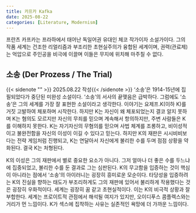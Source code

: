 ```yaml
---
title: 카프카 Kafka
date: 2025-08-22
categories: [Literature, Modernism]
---
```


프란츠 카프카는 프라하에서 태어난 독일어권 유대인 체코 작가이자 소설가이다. 그의 작품 세계는 건조한 리얼리즘과 부조리한 초현실주의가 융합된 세계이며, 권력(관료제)는 억압으로 주인공을 비극에 이끌며 이들은 무지에 위치해 마주칠 수 없다.

## 소송 (Der Prozess / The Trial)

{{< sidenote "" >}} 2025.08.22 작성{{< /sidenote >}}
‘소송’은 1914-15년에 집필되었다가 중단된 미완성 소설이다. ‘소송’의 서사의 끝맺음은 급박하다. 그럼에도 ‘소송’은 그의 세계를 가장 잘 표현한 소설이라고 생각한다. 이야기는 요제프.K(이하 K)를 거짓 고발하여 체포하며 시작한다. 하지만 K는 자신이 왜 체포되었는지 결코 알지 못하며 K는 혐의도 모르지만 자신의 무죄를 믿으며 계속해서 항의하지만, 주변 사람들은 K를 이해하지 못한다. K는 자기자신의 무혐의를 믿으며 사법 체계를 조롱하고, 비이성적이고 불완전함을 자신의 이성이 이길 수 있다고 믿는다. 하지만 K의 재판은 시시비비보다는 전략 게임처럼 진행되고, K는 연달아서 자신에게 불리한 수를 두며 점점 상황을 약화된다. 결국 K는 처형된다.

K의 이성은 그의 재판에서 별로 중요한 요소가 아니다. 그저 얼마나 더 좋은 수를 두느냐에 집중되었고, 불리한 수를 둔 결과로 그는 심판된다. K의 무고함을 입증하는 것이 핵심이 아니라는 점에서 ‘소송’의 아이러니는 굉장히 흥미로운 모순이다. 타당성을 입증하려는 K의 진실을 향하는 태도가 부조리하게도 그의 재판에 있어서 불리하게 작용했다는 것은 굉장히 우화적이다. 세계는 굉장히 꿈 같고 초현실적이다. 이는 K의 비극적 상황과 잘 부합한다. 세계는 프로이트적 관점에서 해석될 여지가 있지만, 오이디푸스 콤플렉스와는 거리가 먼 느낌이다. K가 섹스에 집착하는 사유는 실존적인 욕망에 더 가까운 느낌이다.